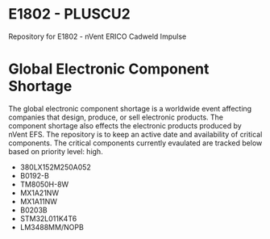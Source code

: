 # E1802 - PLUSCU2
Repository for E1802 - nVent ERICO Cadweld Impulse

# Global Electronic Component Shortage
The global electronic component shortage is a worldwide event affecting companies that design, produce, or sell electronic products.  The component shortage also effects the electronic products produced by nVent EFS.  The repository is to keep an active date and availability of critical components.  The critical components currently evaulated are tracked below based on priority level: high.

- 380LX152M250A052
- B0192-B
- TM8050H-8W
- MX1A21NW
- MX1A11NW
- B0203B
- STM32L011K4T6
- LM3488MM/NOPB
